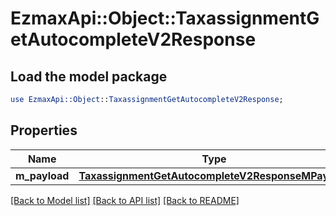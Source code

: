 # EzmaxApi::Object::TaxassignmentGetAutocompleteV2Response

## Load the model package
```perl
use EzmaxApi::Object::TaxassignmentGetAutocompleteV2Response;
```

## Properties
Name | Type | Description | Notes
------------ | ------------- | ------------- | -------------
**m_payload** | [**TaxassignmentGetAutocompleteV2ResponseMPayload**](TaxassignmentGetAutocompleteV2ResponseMPayload.md) |  | 

[[Back to Model list]](../README.md#documentation-for-models) [[Back to API list]](../README.md#documentation-for-api-endpoints) [[Back to README]](../README.md)


